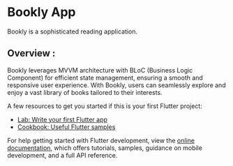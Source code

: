 # Bookly App

Bookly is a sophisticated reading application.

## Overview :

Bookly leverages MVVM architecture with BLoC (Business Logic Component) for efficient state management, ensuring a smooth and responsive user experience. With Bookly, users can seamlessly explore and enjoy a vast library of books tailored to their interests.

A few resources to get you started if this is your first Flutter project:

- [Lab: Write your first Flutter app](https://docs.flutter.dev/get-started/codelab)
- [Cookbook: Useful Flutter samples](https://docs.flutter.dev/cookbook)

For help getting started with Flutter development, view the
[online documentation](https://docs.flutter.dev/), which offers tutorials,
samples, guidance on mobile development, and a full API reference.
